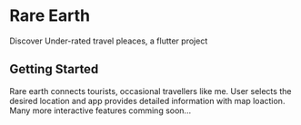 # Rare Earth

Discover Under-rated travel pleaces, a flutter project

## Getting Started

Rare earth connects tourists, occasional travellers like me. User selects the desired location and app provides detailed information with map loaction.
Many more interactive features comming soon...
